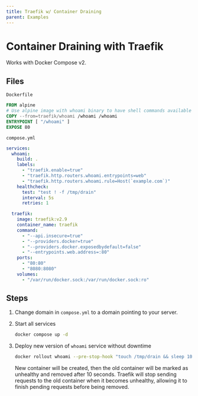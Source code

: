 ```yaml
---
title: Traefik w/ Container Draining
parent: Examples
---
```


# Container Draining with Traefik

Works with Docker Compose v2.

## Files

`Dockerfile`

```Dockerfile
FROM alpine
# Use alpine image with whoami binary to have shell commands available
COPY --from=traefik/whoami /whoami /whoami
ENTRYPOINT [ "/whoami" ]
EXPOSE 80
```

`compose.yml`

```yml
services:
  whoami:
    build: .
    labels:
      - "traefik.enable=true"
      - "traefik.http.routers.whoami.entrypoints=web"
      - "traefik.http.routers.whoami.rule=Host(`example.com`)"
    healthcheck:
      test: "test ! -f /tmp/drain"
      interval: 5s
      retries: 1

  traefik:
    image: traefik:v2.9
    container_name: traefik
    command:
      - "--api.insecure=true"
      - "--providers.docker=true"
      - "--providers.docker.exposedbydefault=false"
      - "--entrypoints.web.address=:80"
    ports:
      - "80:80"
      - "8080:8080"
    volumes:
      - "/var/run/docker.sock:/var/run/docker.sock:ro"

```

## Steps

1. Change domain in `compose.yml` to a domain pointing to your server.

2. Start all services

   ```bash
   docker compose up -d
   ```

3. Deploy new version of `whoami` service without downtime

   ```bash
   docker rollout whoami --pre-stop-hook "touch /tmp/drain && sleep 10"
   ```

   New container will be created, then the old container will be marked as unhealthy and removed after 10 seconds. Traefik will stop sending requests to the old container when it becomes unhealthy, allowing it to finish pending requests before being removed.
